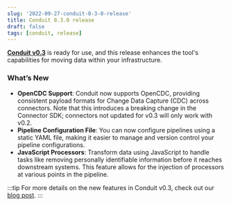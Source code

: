 ```yaml
---
slug: '2022-09-27-conduit-0-3-0-release'
title: Conduit 0.3.0 release
draft: false
tags: [conduit, release]
---
```


[**Conduit v0.3**](https://github.com/ConduitIO/conduit/releases/tag/v0.3.0) is ready for use, and this release enhances the tool's capabilities for moving data within your infrastructure.

<!--truncate-->

### What’s New

- **OpenCDC Support**: Conduit now supports OpenCDC, providing consistent payload formats for Change Data Capture (CDC) across connectors. Note that this introduces a breaking change in the Connector SDK; connectors not updated for v0.3 will only work with v0.2.
- **Pipeline Configuration File**: You can now configure pipelines using a static YAML file, making it easier to manage and version control your pipeline configurations.
- **JavaScript Processors**: Transform data using JavaScript to handle tasks like removing personally identifiable information before it reaches downstream systems. This feature allows for the injection of processors at various points in the pipeline.

:::tip
For more details on the new features in Conduit v0.3, check out our [blog post](https://meroxa.com/blog/conduit-0.3/).
:::
